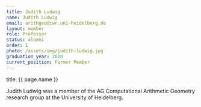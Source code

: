 ```yaml
---
title: Judith Ludwig
name: Judith Ludwig
email: arithgeo@iwr.uni-heidelberg.de
layout: member
role: Professor
status: alumni
order: 1
photo: /assets/img/judith-ludwig.jpg
graduation_year: 2020
current_position: Former Member
---
```



title: {{ page.name }}

Judith Ludwig was a member of the AG Computational Arithmetic Geometry research group at the University of Heidelberg.